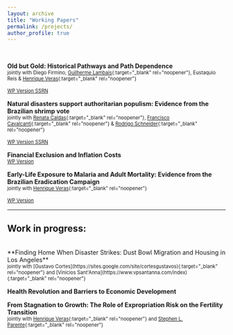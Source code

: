 ```yaml
---
layout: archive
title: "Working Papers"
permalink: /projects/
author_profile: true
---
```


<br/>

**Old but Gold: Historical Pathways and Path Dependence** <br/>
<span style="font-size:0.8em">jointly with Diego Firmino, [Guilherme Lambais](https://gbrlambais.github.io/){:target="_blank" rel="noopener"}, Eustaquio Reis & [Henrique Veras](https://henriqueveras.github.io){:target="_blank" rel="noopener"}</span> <br/>
<!-- <a href="https://doi.org/10.1590/S0034-71402013000200002" target="_blank" class="btn--research" style="font-size:0.8em">DOI <i class="fas fa-fw fa-link zoom" aria-hidden="true"></i></a> -->
<a href="/files/old_but_gold_local.pdf" target="_blank" class="btn--research" style="font-size:0.8em">WP Version <i class="fas fa-fw fa-file-pdf zoom" aria-hidden="true"></i></a>
<a href="https://papers.ssrn.com/sol3/papers.cfm?abstract_id=4513384" target="_blank" class="btn--research" style="font-size:0.8em">SSRN <i class="fas fa-fw fa-link zoom" aria-hidden="true"></i></a>
<!-- <a href="/files/fiscallabor_cite.txt" target="_blank" class="btn--research" style="font-size:0.8em">BibTeX <i class="fas fa-file-alt zoom" aria-hidden="true"></i></a> -->

**Natural disasters support authoritarian populism: Evidence from the Brazilian shrimp vote** <br/>
<span style="font-size:0.8em">jointly with [Renata Caldas](https://sites.google.com/site/renatamcaldas/){:target="_blank" rel="noopener"}, [Francisco Cavalcanti](https://sites.google.com/view/franciscocavalcanti/){:target="_blank" rel="noopener"} & [Rodrigo Schneider](https://sites.google.com/view/rodrigoaraujoschneider){:target="_blank" rel="noopener"}</span>  
<!-- <a href="https://doi.org/10.1590/S0034-71402013000200002" target="_blank" class="btn--research" style="font-size:0.8em">DOI <i class="fas fa-fw fa-link zoom" aria-hidden="true"></i></a> -->
<a href="/files/shrimp_local.pdf" target="_blank" class="btn--research" style="font-size:0.8em">WP Version <i class="fas fa-fw fa-file-pdf zoom" aria-hidden="true"></i></a>
<a href="https://papers.ssrn.com/sol3/papers.cfm?abstract_id=4249006" target="_blank" class="btn--research" style="font-size:0.8em">SSRN <i class="fas fa-fw fa-link zoom" aria-hidden="true"></i></a>
<!-- <a href="/files/fiscallabor_cite.txt" target="_blank" class="btn--research" style="font-size:0.8em">BibTeX <i class="fas fa-file-alt zoom" aria-hidden="true"></i></a> -->

**Financial Exclusion and Inflation Costs** <br/>
<a href="https://www.usf.edu/arts-sciences/departments/economics/documents/wpaper/2023-01.pdf" target="_blank" class="btn--research" style="font-size:0.8em">WP Version <i class="fas fa-fw fa-file-pdf zoom" aria-hidden="true"></i></a>

**Early-Life Exposure to Malaria and Adult Mortality: Evidence from the Brazilian Eradication Campaign**<br/>
<span style="font-size:0.8em">jointly with [Henrique Veras](https://henriqueveras.github.io){:target="_blank" rel="noopener"} </span>  
<!-- <a href="https://doi.org/10.1590/S0034-71402013000200002" target="_blank" class="btn--research" style="font-size:0.8em">DOI <i class="fas fa-fw fa-link zoom" aria-hidden="true"></i></a> -->
<a href="https://drive.google.com/file/d/1dIZK5thBKYu-IsduU5E65SdG_z4sQW8h/view" target="_blank" class="btn--research" style="font-size:0.8em">WP Version <i class="fas fa-fw fa-file-pdf zoom" aria-hidden="true"></i></a>
<!-- <a href="/files/fiscallabor_cite.txt" target="_blank" class="btn--research" style="font-size:0.8em">BibTeX <i class="fas fa-file-alt zoom" aria-hidden="true"></i></a> -->


---

## Work in progress:

<br/>
**Finding Home When Disaster Strikes: Dust Bowl Migration and Housing in Los Angeles**<br/>
<span style="font-size:0.8em"> jointly with [Gustavo Cortes](https://sites.google.com/site/cortesgustavos){:target="_blank" rel="noopener"} and [Vinicios Sant'Anna](https://www.vpsantanna.com/index){:target="_blank" rel="noopener"}  </span> 

**Health Revolution and Barriers to Economic Development**<br/>

**From Stagnation to Growth: The Role of Expropriation Risk on the Fertility Transition**<br/>
<span style="font-size:0.8em"> jointly with [Henrique Veras](https://henriqueveras.github.io){:target="_blank" rel="noopener"} and [Stephen L. Parente](https://publish.illinois.edu/parente/){:target="_blank" rel="noopener"}  </span> 